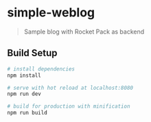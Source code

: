 # simple-weblog

> Sample blog with Rocket Pack as backend

## Build Setup

``` bash
# install dependencies
npm install

# serve with hot reload at localhost:8080
npm run dev

# build for production with minification
npm run build
```

